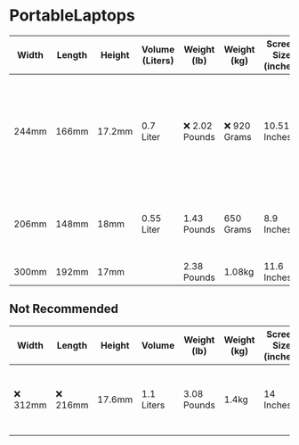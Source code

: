 # PortableLaptops

| Width | Length | Height | Volume (Liters) | Weight (lb) | Weight (kg) | Screen Size (inches) | CPU (Watts) | Keyboard Layout | Geekbench 6 Single Core | Geekbench 6 Multi Core | CPU Model | Memory | Brand | Model | Availability | Price + Location + Link |
| - | - | - | - | - | - | - | - | - | - | - | - | - | - | - | - | - |
| 244mm | 166mm | 17.2mm | 0.7 Liter | ❌  2.02 Pounds | ❌  920 Grams | 10.51 Inches | 6 Watts | Standard | [1220](https://www.cpu-monkey.com/en/cpu-intel_processor_n100) | [3129](https://www.cpu-monkey.com/en/cpu-intel_processor_n100) | x86 Intel N100 4 Cores 4 Threads | 12 GB DDR5 | Chuwi | Minibook X N100 | ✔️ New | $265.43	China https://www.aliexpress.us/item/3256806318637670.html <br> $317.34	US? https://us.chuwi.com/products/minibook-x-1 <br> $322.99	China https://www.ebay.com/itm/166473995011 <br> $339.99 US?	https://www.newegg.com/grey-chuwi-minibook-x-work-business/p/1TS-006G-00077 <br> $340.39	US? https://www.ebay.com/itm/395060767419 <br> $349.00	US https://www.amazon.com/dp/B0CH9Q6VNX/ |
| 206mm | 148mm | 18mm | 0.55 Liter | 1.43 Pounds | 650 Grams | 8.9 Inches | 6 Watts | Standard | [571](https://www.cpu-monkey.com/en/cpu-intel_pentium_silver_n6000) | [1238](https://www.cpu-monkey.com/en/cpu-intel_pentium_silver_n6000) | x86 Intel N6000 4 Cores 4 Threads | 16GB | GPD | P2 Max 2022 | No | |
| 300mm | 192mm | 17mm | | 2.38 Pounds | 1.08kg | 11.6 Inches | | | | | | 4GB-8GB | Apple | Macbook Air 11" |

## Not Recommended
| Width | Length | Height | Volume | Weight (lb) | Weight (kg) | Screen Size (inches) | CPU (Watts) | Keyboard Layout | Geekbench 6 Single Core | Geekbench 6 Multi Core | CPU Model | Memory | Brand | Model | Available New | Price + Location + Link |
| - | - | - | - | - | - | - | - | - | - | - | - | - | - | - | - | - |
| ❌ 312mm | ❌ 216mm | 17.6mm | 1.1 Liters | 3.08 Pounds | 1.4kg | 14 Inches | ❌ 45 Watts | Standard | [1836](https://www.cpu-monkey.com/en/cpu-amd_ryzen_7_6800h) | [8697](https://www.cpu-monkey.com/en/cpu-amd_ryzen_7_6800h) | x86 AMD 6800H 8 Cores 16 Threads | 16GB - 32GB LPDDR5 | Lenovo | 14p Generation 3 | No | |
